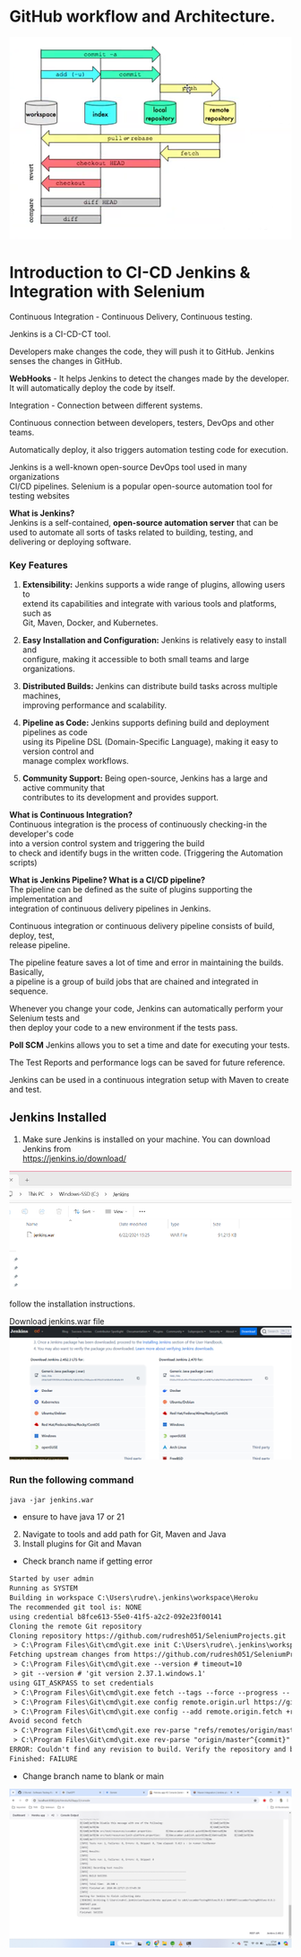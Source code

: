 # GitHub workflow and Architecture.
![GitHub Architecture](image-32.png)

# Introduction to CI-CD Jenkins & Integration with Selenium

Continuous Integration - Continuous Delivery, Continuous testing.

Jenkins is a CI-CD-CT tool.

Developers make changes the code, they will push it to GitHub.
Jenkins senses the changes in GitHub.

**WebHooks** - It helps Jenkins to detect the changes made by the developer.   
It will automatically deploy the code by itself.


Integration - Connection between different systems.

Continuous connection between developers, testers, DevOps and other teams.  

Automatically deploy, it also triggers automation testing code for execution.

Jenkins is a well-known open-source DevOps tool used in many   organizations   
CI/CD pipelines. Selenium is a popular open-source   automation tool for   
testing websites

**What is Jenkins?**  
Jenkins is a self-contained, **open-source automation server** that can be   
used to automate all sorts of tasks related to building, testing, and   
delivering or deploying software.  

### Key Features
1. **Extensibility:** Jenkins supports a wide range of plugins, allowing users to   
extend its capabilities and integrate with various tools and platforms, such as   
Git, Maven, Docker, and Kubernetes.

2. **Easy Installation and Configuration:** Jenkins is relatively easy to install and   
configure, making it accessible to both small teams and large organizations.

3. **Distributed Builds:** Jenkins can distribute build tasks across multiple machines,   
improving performance and scalability.

4. **Pipeline as Code:** Jenkins supports defining build and deployment pipelines as code   
using its Pipeline DSL (Domain-Specific Language), making it easy to version control and   
manage complex workflows.

5. **Community Support:** Being open-source, Jenkins has a large and active community that   
contributes to its development and provides support.

**What is Continuous Integration?**  
Continuous integration is the process of continuously checking-in the developer's code  
into a version control system and triggering the build  
to check and identify bugs in the written code.  (Triggering the Automation scripts)

**What is Jenkins Pipeline? What is a CI/CD pipeline?**  
The pipeline can be defined as the suite of plugins supporting the implementation and   
integration of continuous delivery pipelines in Jenkins.

Continuous integration or continuous delivery pipeline consists of build, deploy, test,   
release pipeline.

The pipeline feature saves a lot of time and error in maintaining the builds. Basically,   
a pipeline is a group of build jobs that are chained and integrated in sequence.

Whenever you change your code, Jenkins can automatically perform your Selenium tests and   
then deploy your code to a new environment if the tests pass.

**Poll SCM**
Jenkins allows you to set a time and date for executing your tests.

The Test Reports and performance logs can be saved for future reference.  

Jenkins can be used in a continuous integration setup with Maven to create and test.  

## Jenkins Installed
1. Make sure Jenkins is installed on your machine. You can download Jenkins from  
https://jenkins.io/download/   

![alt text](image-48.png)

follow the installation instructions.

Download jenkins.war file
![alt text](image-44.png)

### Run the following command

`java -jar jenkins.war`

* ensure to have java 17 or 21
2. Navigate to tools and add path for Git, Maven and Java
3. Install plugins for Git and Mavan


* Check branch name if getting error
```txt
Started by user admin
Running as SYSTEM
Building in workspace C:\Users\rudre\.jenkins\workspace\Heroku
The recommended git tool is: NONE
using credential b8fce613-55e0-41f5-a2c2-092e23f00141
Cloning the remote Git repository
Cloning repository https://github.com/rudresh051/SeleniumProjects.git
 > C:\Program Files\Git\cmd\git.exe init C:\Users\rudre\.jenkins\workspace\Heroku # timeout=10
Fetching upstream changes from https://github.com/rudresh051/SeleniumProjects.git
 > C:\Program Files\Git\cmd\git.exe --version # timeout=10
 > git --version # 'git version 2.37.1.windows.1'
using GIT_ASKPASS to set credentials 
 > C:\Program Files\Git\cmd\git.exe fetch --tags --force --progress -- https://github.com/rudresh051/SeleniumProjects.git +refs/heads/*:refs/remotes/origin/* # timeout=10
 > C:\Program Files\Git\cmd\git.exe config remote.origin.url https://github.com/rudresh051/SeleniumProjects.git # timeout=10
 > C:\Program Files\Git\cmd\git.exe config --add remote.origin.fetch +refs/heads/*:refs/remotes/origin/* # timeout=10
Avoid second fetch
 > C:\Program Files\Git\cmd\git.exe rev-parse "refs/remotes/origin/master^{commit}" # timeout=10
 > C:\Program Files\Git\cmd\git.exe rev-parse "origin/master^{commit}" # timeout=10
ERROR: Couldn't find any revision to build. Verify the repository and branch configuration for this job.
Finished: FAILURE

```


* Change branch name to blank or main

![Run Build](image-33.png)